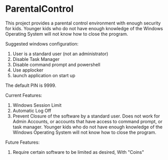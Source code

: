# ParentalControl
This project provides a parental control environment with enough security for kids. Younger kids who do not have enough knowledge of the Windows Operating System will not know how to close the program.

Suggested windows configuration: 
1. User is a standard user (not an administrator)
2. Disable Task Manager
3. Disable command prompt and powershell
4. Use applocker
5. launch application on start up

The default PIN is 9999.

Current Features:
1. Windows Session Limit
2. Automatic Log Off
3. Prevent Closure of the software by a standard user. Does not work for Admin Accounts, or accounts that have access to command prompt, or task manager. Younger kids who do not have enough knowledge of the Windows Operating System will not know how to close the program.





Future Features:

1. Require certain software to be limited as desired, With "Coins"
